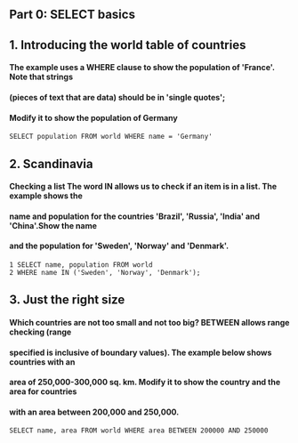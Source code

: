 ## Part 0: SELECT basics

## 1. Introducing the world table of countries

#### The example uses a WHERE clause to show the population of 'France'. Note that strings

#### (pieces of text that are data) should be in 'single quotes';

#### Modify it to show the population of Germany

```
SELECT population FROM world WHERE name = 'Germany'
```
## 2. Scandinavia

#### Checking a list The word IN allows us to check if an item is in a list. The example shows the

#### name and population for the countries 'Brazil', 'Russia', 'India' and 'China'.Show the name

#### and the population for 'Sweden', 'Norway' and 'Denmark'.

```
1 SELECT name, population FROM world
2 WHERE name IN ('Sweden', 'Norway', 'Denmark');
```
## 3. Just the right size

#### Which countries are not too small and not too big? BETWEEN allows range checking (range

#### specified is inclusive of boundary values). The example below shows countries with an

#### area of 250,000-300,000 sq. km. Modify it to show the country and the area for countries

#### with an area between 200,000 and 250,000.

```
SELECT name, area FROM world WHERE area BETWEEN 200000 AND 250000
```